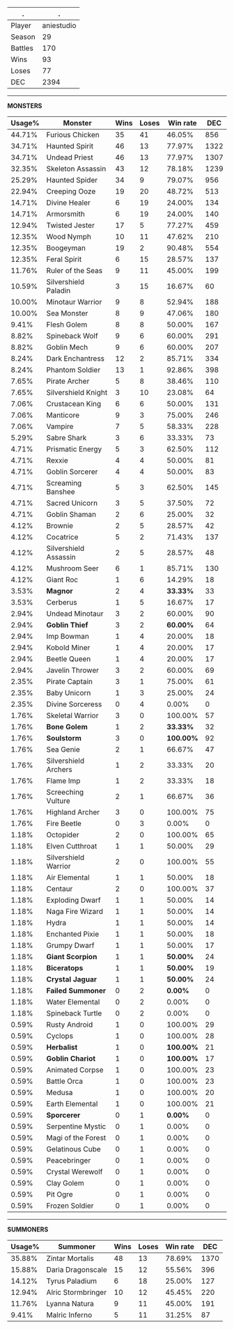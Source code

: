 .|.
|-|-
Player|aniestudio
Season|29
Battles|170
Wins|93
Loses|77
DEC|2394

---
**MONSTERS**

Usage%|Monster|Wins|Loses|Win rate|DEC|
-|-|-|-|-|-|
44.71%|Furious Chicken|35|41|46.05%|856|
34.71%|Haunted Spirit|46|13|77.97%|1322|
34.71%|Undead Priest|46|13|77.97%|1307|
32.35%|Skeleton Assassin|43|12|78.18%|1239|
25.29%|Haunted Spider|34|9|79.07%|956|
22.94%|Creeping Ooze|19|20|48.72%|513|
14.71%|Divine Healer|6|19|24.00%|134|
14.71%|Armorsmith|6|19|24.00%|140|
12.94%|Twisted Jester|17|5|77.27%|459|
12.35%|Wood Nymph|10|11|47.62%|210|
12.35%|Boogeyman|19|2|90.48%|554|
12.35%|Feral Spirit|6|15|28.57%|137|
11.76%|Ruler of the Seas|9|11|45.00%|199|
10.59%|Silvershield Paladin|3|15|16.67%|60|
10.00%|Minotaur Warrior|9|8|52.94%|188|
10.00%|Sea Monster|8|9|47.06%|180|
9.41%|Flesh Golem|8|8|50.00%|167|
8.82%|Spineback Wolf|9|6|60.00%|291|
8.82%|Goblin Mech|9|6|60.00%|207|
8.24%|Dark Enchantress|12|2|85.71%|334|
8.24%|Phantom Soldier|13|1|92.86%|398|
7.65%|Pirate Archer|5|8|38.46%|110|
7.65%|Silvershield Knight|3|10|23.08%|64|
7.06%|Crustacean King|6|6|50.00%|131|
7.06%|Manticore|9|3|75.00%|246|
7.06%|Vampire|7|5|58.33%|228|
5.29%|Sabre Shark|3|6|33.33%|73|
4.71%|Prismatic Energy|5|3|62.50%|112|
4.71%|Rexxie|4|4|50.00%|81|
4.71%|Goblin Sorcerer|4|4|50.00%|83|
4.71%|Screaming Banshee|5|3|62.50%|145|
4.71%|Sacred Unicorn|3|5|37.50%|72|
4.71%|Goblin Shaman|2|6|25.00%|32|
4.12%|Brownie|2|5|28.57%|42|
4.12%|Cocatrice|5|2|71.43%|137|
4.12%|Silvershield Assassin|2|5|28.57%|48|
4.12%|Mushroom Seer|6|1|85.71%|130|
4.12%|Giant Roc|1|6|14.29%|18|
3.53%|**Magnor**|2|4|**33.33%**|33|
3.53%|Cerberus|1|5|16.67%|17|
2.94%|Undead Minotaur|3|2|60.00%|90|
2.94%|**Goblin Thief**|3|2|**60.00%**|64|
2.94%|Imp Bowman|1|4|20.00%|18|
2.94%|Kobold Miner|1|4|20.00%|17|
2.94%|Beetle Queen|1|4|20.00%|17|
2.94%|Javelin Thrower|3|2|60.00%|69|
2.35%|Pirate Captain|3|1|75.00%|61|
2.35%|Baby Unicorn|1|3|25.00%|24|
2.35%|Divine Sorceress|0|4|0.00%|0|
1.76%|Skeletal Warrior|3|0|100.00%|57|
1.76%|**Bone Golem**|1|2|**33.33%**|32|
1.76%|**Soulstorm**|3|0|**100.00%**|92|
1.76%|Sea Genie|2|1|66.67%|47|
1.76%|Silvershield Archers|1|2|33.33%|20|
1.76%|Flame Imp|1|2|33.33%|18|
1.76%|Screeching Vulture|2|1|66.67%|36|
1.76%|Highland Archer|3|0|100.00%|75|
1.76%|Fire Beetle|0|3|0.00%|0|
1.18%|Octopider|2|0|100.00%|65|
1.18%|Elven Cutthroat|1|1|50.00%|29|
1.18%|Silvershield Warrior|2|0|100.00%|55|
1.18%|Air Elemental|1|1|50.00%|18|
1.18%|Centaur|2|0|100.00%|37|
1.18%|Exploding Dwarf|1|1|50.00%|14|
1.18%|Naga Fire Wizard|1|1|50.00%|14|
1.18%|Hydra|1|1|50.00%|14|
1.18%|Enchanted Pixie|1|1|50.00%|18|
1.18%|Grumpy Dwarf|1|1|50.00%|17|
1.18%|**Giant Scorpion**|1|1|**50.00%**|24|
1.18%|**Biceratops**|1|1|**50.00%**|19|
1.18%|**Crystal Jaguar**|1|1|**50.00%**|24|
1.18%|**Failed Summoner**|0|2|**0.00%**|0|
1.18%|Water Elemental|0|2|0.00%|0|
1.18%|Spineback Turtle|0|2|0.00%|0|
0.59%|Rusty Android|1|0|100.00%|29|
0.59%|Cyclops|1|0|100.00%|28|
0.59%|**Herbalist**|1|0|**100.00%**|21|
0.59%|**Goblin Chariot**|1|0|**100.00%**|17|
0.59%|Animated Corpse|1|0|100.00%|23|
0.59%|Battle Orca|1|0|100.00%|23|
0.59%|Medusa|1|0|100.00%|20|
0.59%|Earth Elemental|1|0|100.00%|21|
0.59%|**Sporcerer**|0|1|**0.00%**|0|
0.59%|Serpentine Mystic|0|1|0.00%|0|
0.59%|Magi of the Forest|0|1|0.00%|0|
0.59%|Gelatinous Cube|0|1|0.00%|0|
0.59%|Peacebringer|0|1|0.00%|0|
0.59%|Crystal Werewolf|0|1|0.00%|0|
0.59%|Clay Golem|0|1|0.00%|0|
0.59%|Pit Ogre|0|1|0.00%|0|
0.59%|Frozen Soldier|0|1|0.00%|0|

---
**SUMMONERS**

Usage%|Summoner|Wins|Loses|Win rate|DEC|
-|-|-|-|-|-|
35.88%|Zintar Mortalis|48|13|78.69%|1370|
15.88%|Daria Dragonscale|15|12|55.56%|396|
14.12%|Tyrus Paladium|6|18|25.00%|127|
12.94%|Alric Stormbringer|10|12|45.45%|220|
11.76%|Lyanna Natura|9|11|45.00%|191|
9.41%|Malric Inferno|5|11|31.25%|87|

